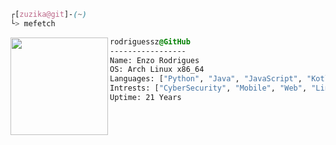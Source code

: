 ```css
┌[zuzika@git]-(~)
└> mefetch
```

<div style="display:block;text-align:left"><img align="left" src="https://github.com/user-attachments/assets/afa991f5-7f54-4b9e-bdfd-05de35bfe0e5" border="0" style="width:156px;">
  
  ```css
  rodriguessz@GitHub
  -----------------
  Name: Enzo Rodrigues
  OS: Arch Linux x86_64
  Languages: ["Python", "Java", "JavaScript", "Kotlin"]
  Intrests: ["CyberSecurity", "Mobile", "Web", "Linux"]  
  Uptime: 21 Years
  ```
</div>
